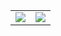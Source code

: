 <div style="display: flex; justify-content: center;">
  <table>
    <tr>
      <td>
        <picture>
          <source srcset="https://github-readme-stats.vercel.app/api?username=yifen9&show_icons=true&theme=dark" media="(prefers-color-scheme: dark)" />
          <source srcset="https://github-readme-stats.vercel.app/api?username=yifen9&show_icons=true" media="(prefers-color-scheme: light), (prefers-color-scheme: no-preference)" />
          <img align="center" src="https://github-readme-stats.vercel.app/api?username=yifen9&show_icons=true" />
        </picture>
      </td>
      <td>
        <picture>
          <source srcset="https://github-readme-stats.vercel.app/api/top-langs?username=yifen9&layout=compact&langs_count=16&theme=dark" media="(prefers-color-scheme: dark)" />
          <source srcset="https://github-readme-stats.vercel.app/api/top-langs?username=yifen9&layout=compact&langs_count=16" media="(prefers-color-scheme: light), (prefers-color-scheme: no-preference)" />
          <img align="center" src="https://github-readme-stats.vercel.app/api/top-langs?username=yifen9&layout=compact&langs_count=16" />
        </picture>
      </td>
    </tr>
  </table>
</div>
